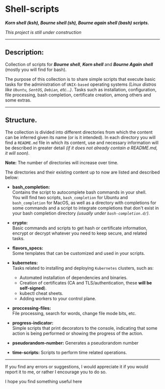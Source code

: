 # Shell-scripts

___Korn shell (ksh), Bourne shell (sh), Bourne again shell (bash) scripts.___

_This project is still under construction_

---

## Description:
Collection of scripts for ___Bourne shell___, ___Korn shell___ and ___Bourne Again shell___ (mostly you will find for bash).

The purpose of this collection is to share simple scripts that execute basic tasks for the administration of `UNIX-based` 
operating systems _(Linux distros like `Ubuntu`, `SentOS`, `Debian`, etc...)_. Tasks such as installation, configuration, 
file processing, bash completion, certificate creation, among others and some extras.

---

## Structure.

The collection is divided into different directories from which the content can be inferred given its name (or is it intended).
In each directory you will find a `README.md` file in which its content, use and necessary information will be described in greater
detail _(if it does not already contain a README.md, it will soon)_.

**Note:** The number of directories will increase over time.

The directories and their existing content up to now are listed and described below:

- __bash_completion:__   
    Contains the script to autocomplete bash commands in your shell.  
    You will find two scripts, `bash_completion` for Ubuntu and `bash_completion` for MacOS,
    as well as a directory with completions for some commands and a script to integrate completions
    that don't exist in your bash completion directory _(usually under `bash-completion.d/`)_.
    
- __crypto:__  
    Basic commands and scripts to get hash or certificate information, encrypt or decrypt whatever
    you need to keep secure, and related tasks.
    
- __flavors_specs:__  
    Some templates that can be customized and used in your scripts.
    
- __kubernetes:__  
    Tasks related to installing and deploying `Kubernetes` clusters, such as:
    - Automated installation of dependencies and binaries.
    - Creation of certificates (CA and TLS/authentication, these __will be self-signed__).
    - kubectl cheat sheets.
    - Adding workers to your control plane.  

- __proccessing-files:__  
    File processing, search for words, change file mode bits, etc.

- __progress-indicator:__  
    Simple scripts that print decorators to the console, indicating that some action is being performed 
    or showing the progress of the action.

- __pseudorandom-number:__
    Generates a pseudorandom number

- __time-scripts:__
    Scripts to perform time related operations.

---

If you find any errors or suggestions, I would appreciate it if you would report
it to me, or rather I encourage you to do so.

I hope you find something useful here
